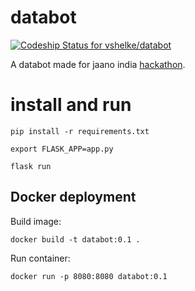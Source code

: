 # databot 
[![Codeship Status for vshelke/databot](https://app.codeship.com/projects/97219030-b4fb-0136-f9e5-32589ba82fe2/status?branch=master)](https://app.codeship.com/projects/311332)

A databot made for jaano india [hackathon](https://jaano-india.hackerearth.com/).

# install and run

```pip install -r requirements.txt```

```export FLASK_APP=app.py```

```flask run```


## Docker deployment

Build image:

```
docker build -t databot:0.1 .
```

Run container:

```
docker run -p 8080:8080 databot:0.1
``` 
